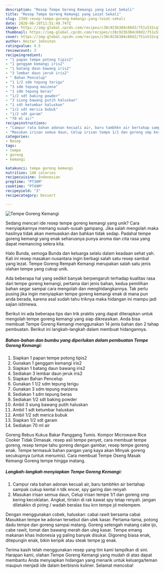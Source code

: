```yaml
---
description: "Resep Tempe Goreng Kemangi yang Lezat Sekali"
title: "Resep Tempe Goreng Kemangi yang Lezat Sekali"
slug: 2399-resep-tempe-goreng-kemangi-yang-lezat-sekali
date: 2020-06-18T11:51:49.747Z
image: https://img-global.cpcdn.com/recipes/c38c923b384c60d2/751x532cq70/tempe-goreng-kemangi-foto-resep-utama.jpg
thumbnail: https://img-global.cpcdn.com/recipes/c38c923b384c60d2/751x532cq70/tempe-goreng-kemangi-foto-resep-utama.jpg
cover: https://img-global.cpcdn.com/recipes/c38c923b384c60d2/751x532cq70/tempe-goreng-kemangi-foto-resep-utama.jpg
author: Hester Johnston
ratingvalue: 4.5
reviewcount: 3
recipeingredient:
- "1 papan tempe potong tipis2"
- "1 genggam kemangi iris2"
- "1 batang daun bawang iris2"
- "3 lembar daun jeruk iris2"
- " Bahan Pencelup"
- "1 1/2 sdm tepung terigu"
- "3 sdm tepung maizena"
- "1 sdm tepung beras"
- "1/2 sdt baking powder"
- "3 siung bawang putih haluskan"
- "1 sdt ketumbar haluskan"
- "1/2 sdt merica bubuk"
- "1/2 sdt garam"
- "70 ml air"
recipeinstructions:
- "Campur rata bahan adonan kecuali air, baru tambhkn air bertahap sampak cukup kental n tdk encer, spy garing dan renyah"
- "Masukan irisan semua daun, Celup irisan tempe 1/1 dan goreng smp kering kecoklatan. Angkat, tiriskn di rak kawat spy tetap renyah. jangan diletakkn di piring / wadah beralas tisu krn tempe jd melempem."
categories:
- Resep
tags:
- tempe
- goreng
- kemangi

katakunci: tempe goreng kemangi 
nutrition: 148 calories
recipecuisine: Indonesian
preptime: "PT30M"
cooktime: "PT49M"
recipeyield: "3"
recipecategory: Dessert

---
```



![Tempe Goreng Kemangi](https://img-global.cpcdn.com/recipes/c38c923b384c60d2/751x532cq70/tempe-goreng-kemangi-foto-resep-utama.jpg)

Sedang mencari ide resep tempe goreng kemangi yang unik? Cara menyiapkannya memang susah-susah gampang. Jika salah mengolah maka hasilnya tidak akan memuaskan dan bahkan tidak sedap. Padahal tempe goreng kemangi yang enak seharusnya punya aroma dan cita rasa yang dapat memancing selera kita.

Halo Bunda, semoga Bunda dan keluarga selalu dalam keadaan sehat yah. Kali ini resep masakan nusantara ingin berbagi salah satu resep sambal yang lezat. Tempe Goreng Rempah Kemangi merupakan salah satu jenis olahan tempe yang cukup unik.

Ada beberapa hal yang sedikit banyak berpengaruh terhadap kualitas rasa dari tempe goreng kemangi, pertama dari jenis bahan, kedua pemilihan bahan segar sampai cara mengolah dan menghidangkannya. Tak perlu pusing jika ingin menyiapkan tempe goreng kemangi enak di mana pun anda berada, karena asal sudah tahu triknya maka hidangan ini mampu jadi sajian istimewa.


Berikut ini ada beberapa tips dan trik praktis yang dapat diterapkan untuk mengolah tempe goreng kemangi yang siap dikreasikan. Anda bisa membuat Tempe Goreng Kemangi menggunakan 14 jenis bahan dan 2 tahap pembuatan. Berikut ini langkah-langkah dalam membuat hidangannya.

<!--inarticleads1-->

##### Bahan-bahan dan bumbu yang diperlukan dalam pembuatan Tempe Goreng Kemangi:

1. Siapkan 1 papan tempe potong tipis2
1. Gunakan 1 genggam kemangi iris2
1. Siapkan 1 batang daun bawang iris2
1. Sediakan 3 lembar daun jeruk iris2
1. Siapkan  Bahan Pencelup
1. Gunakan 1 1/2 sdm tepung terigu
1. Gunakan 3 sdm tepung maizena
1. Sediakan 1 sdm tepung beras
1. Sediakan 1/2 sdt baking powder
1. Ambil 3 siung bawang putih haluskan
1. Ambil 1 sdt ketumbar haluskan
1. Ambil 1/2 sdt merica bubuk
1. Siapkan 1/2 sdt garam
1. Sediakan 70 ml air


Goreng Rebus Kukus Bakar Panggang Tumis. Kompor Microwave Rice Cooker Tidak Dimasak. resep asli tempe penyet, cara membuat tempe goreng, resep tempe tahu goreng dengan gambar, resep tempe goreng enak. Tempe termasuk bahan pangan yang kaya akan Minyak goreng secukupnya (untuk menumis). Cara membuat Tempe Oseng Masak Kemangi Goreng tempe hingga matang. 

<!--inarticleads2-->

##### Langkah-langkah menyiapkan Tempe Goreng Kemangi:

1. Campur rata bahan adonan kecuali air, baru tambhkn air bertahap sampak cukup kental n tdk encer, spy garing dan renyah
1. Masukan irisan semua daun, Celup irisan tempe 1/1 dan goreng smp kering kecoklatan. Angkat, tiriskn di rak kawat spy tetap renyah. jangan diletakkn di piring / wadah beralas tisu krn tempe jd melempem.


Dengan menggunakan cobek, haluskan: cabai rawit bersama cabai Masukkan tempe ke adonan tersebut dan ulek kasar. Pertama-tama, potong dadu tempe dan goreng sampai matang. Goreng setengah matang cabe ijo, cabe rawit, tomat dan bawang merah dan uleg kasar. Tempe emang makanan khas Indonesia yg paling banyak disukai. Digoreng biasa enak, ditepungin enak, bikin keripik atau steak tempe jg enak. 

Terima kasih telah menggunakan resep yang tim kami tampilkan di sini. Harapan kami, olahan Tempe Goreng Kemangi yang mudah di atas dapat membantu Anda menyiapkan hidangan yang menarik untuk keluarga/teman maupun menjadi ide dalam berbisnis kuliner. Selamat mencoba!
